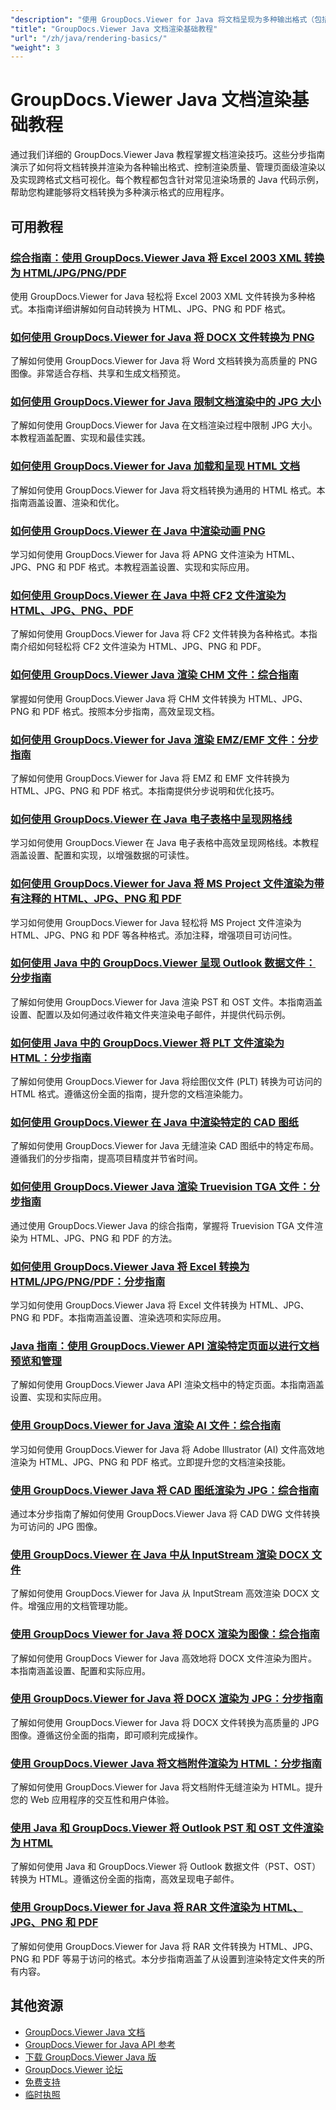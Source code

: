 ```yaml
---
"description": "使用 GroupDocs.Viewer for Java 将文档呈现为多种输出格式（包括 HTML、PDF 和图像格式）的完整教程。"
"title": "GroupDocs.Viewer Java 文档渲染基础教程"
"url": "/zh/java/rendering-basics/"
"weight": 3
---
```


# GroupDocs.Viewer Java 文档渲染基础教程

通过我们详细的 GroupDocs.Viewer Java 教程掌握文档渲染技巧。这些分步指南演示了如何将文档转换并渲染为各种输出格式、控制渲染质量、管理页面级渲染以及实现跨格式文档可视化。每个教程都包含针对常见渲染场景的 Java 代码示例，帮助您构建能够将文档转换为多种演示格式的应用程序。

## 可用教程

### [综合指南：使用 GroupDocs.Viewer Java 将 Excel 2003 XML 转换为 HTML/JPG/PNG/PDF](./groupdocs-viewer-java-excel-2003-xml-conversion/)
使用 GroupDocs.Viewer for Java 轻松将 Excel 2003 XML 文件转换为多种格式。本指南详细讲解如何自动转换为 HTML、JPG、PNG 和 PDF 格式。

### [如何使用 GroupDocs.Viewer for Java 将 DOCX 文件转换为 PNG](./render-docx-png-groupdocs-viewer-java/)
了解如何使用 GroupDocs.Viewer for Java 将 Word 文档转换为高质量的 PNG 图像。非常适合存档、共享和生成文档预览。

### [如何使用 GroupDocs.Viewer for Java 限制文档渲染中的 JPG 大小](./groupdocs-viewer-java-limit-jpg-size-rendering/)
了解如何使用 GroupDocs.Viewer for Java 在文档渲染过程中限制 JPG 大小。本教程涵盖配置、实现和最佳实践。

### [如何使用 GroupDocs.Viewer for Java 加载和呈现 HTML 文档](./groupdocs-viewer-java-html-rendering/)
了解如何使用 GroupDocs.Viewer for Java 将文档转换为通用的 HTML 格式。本指南涵盖设置、渲染和优化。

### [如何使用 GroupDocs.Viewer 在 Java 中渲染动画 PNG](./render-apng-groupdocs-viewer-java/)
学习如何使用 GroupDocs.Viewer for Java 将 APNG 文件渲染为 HTML、JPG、PNG 和 PDF 格式。本教程涵盖设置、实现和实际应用。

### [如何使用 GroupDocs.Viewer 在 Java 中将 CF2 文件渲染为 HTML、JPG、PNG、PDF](./render-cf2-files-groupdocs-java/)
了解如何使用 GroupDocs.Viewer for Java 将 CF2 文件转换为各种格式。本指南介绍如何轻松将 CF2 文件渲染为 HTML、JPG、PNG 和 PDF。

### [如何使用 GroupDocs.Viewer Java 渲染 CHM 文件：综合指南](./render-chm-groupdocs-viewer-java/)
掌握如何使用 GroupDocs.Viewer Java 将 CHM 文件转换为 HTML、JPG、PNG 和 PDF 格式。按照本分步指南，高效呈现文档。

### [如何使用 GroupDocs.Viewer for Java 渲染 EMZ/EMF 文件：分步指南](./render-emz-emf-groupdocs-viewer-java/)
了解如何使用 GroupDocs.Viewer for Java 将 EMZ 和 EMF 文件转换为 HTML、JPG、PNG 和 PDF 格式。本指南提供分步说明和优化技巧。

### [如何使用 GroupDocs.Viewer 在 Java 电子表格中呈现网格线](./render-grid-lines-java-spreadsheets-groupdocs-viewer/)
学习如何使用 GroupDocs.Viewer 在 Java 电子表格中高效呈现网格线。本教程涵盖设置、配置和实现，以增强数据的可读性。

### [如何使用 GroupDocs.Viewer for Java 将 MS Project 文件渲染为带有注释的 HTML、JPG、PNG 和 PDF](./render-ms-project-html-jpg-png-pdf-notes-groupdocs-java/)
学习如何使用 GroupDocs.Viewer for Java 轻松将 MS Project 文件渲染为 HTML、JPG、PNG 和 PDF 等各种格式。添加注释，增强项目可访问性。

### [如何使用 Java 中的 GroupDocs.Viewer 呈现 Outlook 数据文件：分步指南](./rendering-outlook-data-files-groupdocs-viewer-java/)
了解如何使用 GroupDocs.Viewer for Java 渲染 PST 和 OST 文件。本指南涵盖设置、配置以及如何通过收件箱文件夹渲染电子邮件，并提供代码示例。

### [如何使用 Java 中的 GroupDocs.Viewer 将 PLT 文件渲染为 HTML：分步指南](./render-plt-files-html-groupdocs-viewer-java/)
了解如何使用 GroupDocs.Viewer for Java 将绘图仪文件 (PLT) 转换为可访问的 HTML 格式。遵循这份全面的指南，提升您的文档渲染能力。

### [如何使用 GroupDocs.Viewer 在 Java 中渲染特定的 CAD 图纸](./render-cad-groupdocs-viewer-java/)
了解如何使用 GroupDocs.Viewer for Java 无缝渲染 CAD 图纸中的特定布局。遵循我们的分步指南，提高项目精度并节省时间。

### [如何使用 GroupDocs.Viewer Java 渲染 Truevision TGA 文件：分步指南](./render-tga-files-groupdocs-viewer-java-guide/)
通过使用 GroupDocs.Viewer Java 的综合指南，掌握将 Truevision TGA 文件渲染为 HTML、JPG、PNG 和 PDF 的方法。

### [如何使用 GroupDocs.Viewer Java 将 Excel 转换为 HTML/JPG/PNG/PDF：分步指南](./groupdocs-viewer-java-excel-to-html-jpg-png-pdf/)
学习如何使用 GroupDocs.Viewer Java 将 Excel 文件转换为 HTML、JPG、PNG 和 PDF。本指南涵盖设置、渲染选项和实际应用。

### [Java 指南：使用 GroupDocs.Viewer API 渲染特定页面以进行文档预览和管理](./java-groupdocs-viewer-render-pages-api-tutorial/)
了解如何使用 GroupDocs.Viewer Java API 渲染文档中的特定页面。本指南涵盖设置、实现和实际应用。

### [使用 GroupDocs.Viewer for Java 渲染 AI 文件：综合指南](./render-ai-files-groupdocs-viewer-java/)
学习如何使用 GroupDocs.Viewer for Java 将 Adobe Illustrator (AI) 文件高效地渲染为 HTML、JPG、PNG 和 PDF 格式。立即提升您的文档渲染技能。

### [使用 GroupDocs.Viewer Java 将 CAD 图纸渲染为 JPG：综合指南](./render-cad-drawings-jpg-groupdocs-viewer-java/)
通过本分步指南了解如何使用 GroupDocs.Viewer Java 将 CAD DWG 文件转换为可访问的 JPG 图像。

### [使用 GroupDocs.Viewer 在 Java 中从 InputStream 渲染 DOCX 文件](./render-docx-from-inputstream-groupdocs-viewer-java/)
了解如何使用 GroupDocs.Viewer for Java 从 InputStream 高效渲染 DOCX 文件。增强应用的文档管理功能。

### [使用 GroupDocs Viewer for Java 将 DOCX 渲染为图像：综合指南](./groupdocs-viewer-java-render-docx-to-image/)
了解如何使用 GroupDocs Viewer for Java 高效地将 DOCX 文件渲染为图片。本指南涵盖设置、配置和实际应用。

### [使用 GroupDocs.Viewer for Java 将 DOCX 渲染为 JPG：分步指南](./render-docx-to-jpg-groupdocs-viewer-java/)
了解如何使用 GroupDocs.Viewer for Java 将 DOCX 文件转换为高质量的 JPG 图像。遵循这份全面的指南，即可顺利完成操作。

### [使用 GroupDocs.Viewer Java 将文档附件渲染为 HTML：分步指南](./render-document-attachments-html-groupdocs-viewer-java/)
了解如何使用 GroupDocs.Viewer for Java 将文档附件无缝渲染为 HTML。提升您的 Web 应用程序的交互性和用户体验。

### [使用 Java 和 GroupDocs.Viewer 将 Outlook PST 和 OST 文件渲染为 HTML](./render-outlook-data-html-groupdocs-java/)
了解如何使用 Java 和 GroupDocs.Viewer 将 Outlook 数据文件（PST、OST）转换为 HTML。遵循这份全面的指南，高效呈现电子邮件。

### [使用 GroupDocs.Viewer for Java 将 RAR 文件渲染为 HTML、JPG、PNG 和 PDF](./render-rar-files-groupdocs-viewer-java/)
了解如何使用 GroupDocs.Viewer for Java 将 RAR 文件转换为 HTML、JPG、PNG 和 PDF 等易于访问的格式。本分步指南涵盖了从设置到渲染特定文件夹的所有内容。

## 其他资源

- [GroupDocs.Viewer Java 文档](https://docs.groupdocs.com/viewer/java/)
- [GroupDocs.Viewer for Java API 参考](https://reference.groupdocs.com/viewer/java/)
- [下载 GroupDocs.Viewer Java 版](https://releases.groupdocs.com/viewer/java/)
- [GroupDocs.Viewer 论坛](https://forum.groupdocs.com/c/viewer/9)
- [免费支持](https://forum.groupdocs.com/)
- [临时执照](https://purchase.groupdocs.com/temporary-license/)